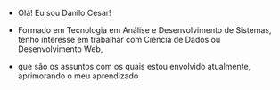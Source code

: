 - Olá! Eu sou Danilo Cesar!

- Formado em Tecnologia em Análise e Desenvolvimento de Sistemas, tenho interesse em trabalhar com Ciência de Dados ou Desenvolvimento Web, 
- que são os assuntos com os quais estou envolvido atualmente, aprimorando o meu aprendizado

<!---
DaniloCesarADS/DaniloCesarADS is a ✨ special ✨ repository because its `README.md` (this file) appears on your GitHub profile.
You can click the Preview link to take a look at your changes.
--->
